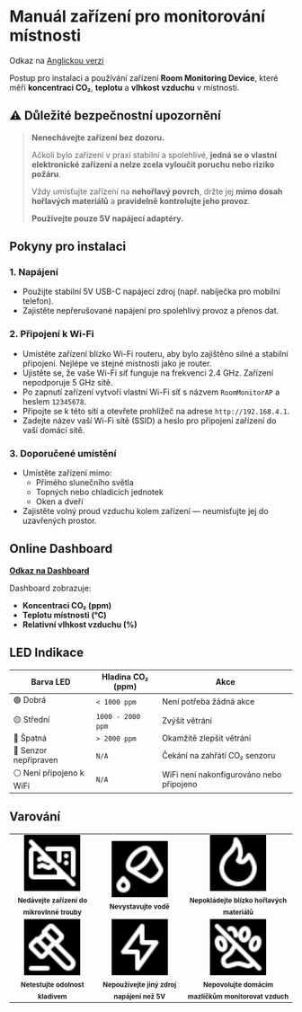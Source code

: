 # Manuál zařízení pro monitorování místnosti

Odkaz na [Anglickou verzi](manual.md)

Postup pro instalaci a používání zařízení **Room Monitoring Device**, které měří **koncentraci CO₂**, **teplotu** a **vlhkost vzduchu** v místnosti.

## ⚠️ Důležité bezpečnostní upozornění

> **Nenechávejte zařízení bez dozoru.**
>
> Ačkoli bylo zařízení v praxi stabilní a spolehlivé, **jedná se o vlastní elektronické zařízení a nelze zcela vyloučit poruchu nebo riziko požáru**.
>
> Vždy umisťujte zařízení na **nehořlavý povrch**, držte jej **mimo dosah hořlavých materiálů** a **pravidelně kontrolujte jeho provoz**.
>
> **Používejte pouze 5V napájecí adaptéry.**

## Pokyny pro instalaci

### 1. Napájení

- Použijte stabilní 5V USB-C napájecí zdroj (např. nabíječka pro mobilní telefon).
- Zajistěte nepřerušované napájení pro spolehlivý provoz a přenos dat.

### 2. Připojení k Wi-Fi

- Umístěte zařízení blízko Wi-Fi routeru, aby bylo zajištěno silné a stabilní připojení. Nejlépe ve stejné místnosti jako je router.
- Ujistěte se, že vaše Wi-Fi síť funguje na frekvenci 2.4 GHz. Zařízení nepodporuje 5 GHz sítě.
- Po zapnutí zařízení vytvoří vlastní Wi-Fi síť s názvem `RoomMonitorAP` a heslem `12345678`.
- Připojte se k této síti a otevřete prohlížeč na adrese `http://192.168.4.1`.
- Zadejte název vaší Wi-Fi sítě (SSID) a heslo pro připojení zařízení do vaší domácí sítě.

### 3. Doporučené umístění

- Umístěte zařízení mimo:
  - Přímého slunečního světla
  - Topných nebo chladicích jednotek
  - Oken a dveří
- Zajistěte volný proud vzduchu kolem zařízení — neumisťujte jej do uzavřených prostor.

## Online Dashboard

[**Odkaz na Dashboard**](https://iot.bagros.eu/d/be7hw0wxuy1vkc/co2?orgId=1&from=now-3h&to=now&timezone=browser&kiosk)

Dashboard zobrazuje:

- **Koncentraci CO₂ (ppm)**
- **Teplotu místnosti (°C)**
- **Relativní vlhkost vzduchu (%)**

## LED Indikace

| Barva LED                | Hladina CO₂ (ppm) | Akce                                     |
| ------------------------ | ----------------- | ---------------------------------------- |
| 🟢 Dobrá                 | `< 1000 ppm`      | Není potřeba žádná akce                  |
| 🟡 Střední               | `1000 - 2000 ppm` | Zvýšit větrání                           |
| 🔴 Špatná                | `> 2000 ppm`      | Okamžitě zlepšit větrání                 |
| 🔵 Senzor nepřipraven    | `N/A`             | Čekání na zahřátí CO₂ senzoru            |
| ⚪ Není připojeno k WiFi | `N/A`             | WiFi není nakonfigurováno nebo připojeno |

## Varování

<!-- prettier-ignore-start -->
<!-- markdownlint-disable -->
<table>
    <tr>
        <td align="center">
            <img src="./img/icons/microwave-off.svg" width="100px;" style="filter: invert(1);" alt="Mikrovlnná trouba ikona" />
            <br />
            <sub><b>Nedávejte zařízení do mikrovlnné trouby</b></sub>
        </td>
        <td align="center">
            <img src="./img/icons/bucket-droplet.svg" width="100px;" style="filter: invert(1);" alt="Voda ikona" />
            <br />
            <sub><b>Nevystavujte vodě</b></sub>
        </td>
        <td align="center">
            <img src="./img/icons/flame.svg" width="100px;" style="filter: invert(1);" alt="Hořlavé materiály ikona" />
            <br />
            <sub><b>Nepokládejte blízko hořlavých materiálů</b></sub>
        </td>
    </tr>
    <tr>
        <td align="center">
            <img src="./img/icons/gavel.svg" width="100px;" style="filter: invert(1);" alt="Kladivo ikona" />
            <br />
            <sub><b>Netestujte odolnost kladivem</b></sub>
        </td>
        <td align="center">
            <img src="./img/icons/bolt.svg" width="100px;" style="filter: invert(1);" alt="Napájení ikona" />
            <br />
            <sub><b>Nepoužívejte jiný zdroj napájení než 5V</b></sub>
        </td>
        <td align="center">
            <img src="./img/icons/paw-off.svg" width="100px;" style="filter: invert(1);" alt="Zvířata ikona" />
            <br />
            <sub><b>Nepovolujte domácím mazlíčkům monitorovat vzduch</b></sub>
        </td>
    </tr>
</table>
<!-- markdownlint-restore -->
<!-- prettier-ignore-end -->
